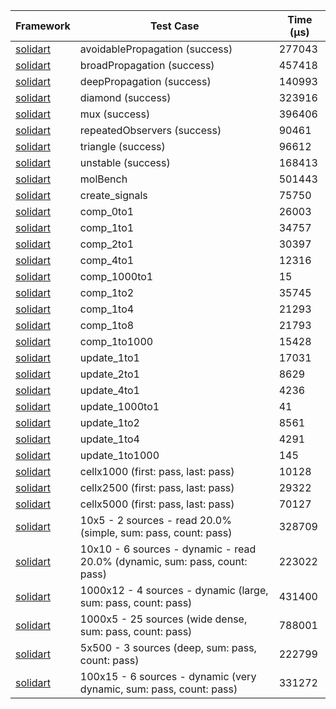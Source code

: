 | Framework | Test Case | Time (μs) |
| --- | --- | --- |
| [solidart](https://github.com/nank1ro/solidart) | avoidablePropagation (success) | 277043 |
| [solidart](https://github.com/nank1ro/solidart) | broadPropagation (success) | 457418 |
| [solidart](https://github.com/nank1ro/solidart) | deepPropagation (success) | 140993 |
| [solidart](https://github.com/nank1ro/solidart) | diamond (success) | 323916 |
| [solidart](https://github.com/nank1ro/solidart) | mux (success) | 396406 |
| [solidart](https://github.com/nank1ro/solidart) | repeatedObservers (success) | 90461 |
| [solidart](https://github.com/nank1ro/solidart) | triangle (success) | 96612 |
| [solidart](https://github.com/nank1ro/solidart) | unstable (success) | 168413 |
| [solidart](https://github.com/nank1ro/solidart) | molBench | 501443 |
| [solidart](https://github.com/nank1ro/solidart) | create_signals | 75750 |
| [solidart](https://github.com/nank1ro/solidart) | comp_0to1 | 26003 |
| [solidart](https://github.com/nank1ro/solidart) | comp_1to1 | 34757 |
| [solidart](https://github.com/nank1ro/solidart) | comp_2to1 | 30397 |
| [solidart](https://github.com/nank1ro/solidart) | comp_4to1 | 12316 |
| [solidart](https://github.com/nank1ro/solidart) | comp_1000to1 | 15 |
| [solidart](https://github.com/nank1ro/solidart) | comp_1to2 | 35745 |
| [solidart](https://github.com/nank1ro/solidart) | comp_1to4 | 21293 |
| [solidart](https://github.com/nank1ro/solidart) | comp_1to8 | 21793 |
| [solidart](https://github.com/nank1ro/solidart) | comp_1to1000 | 15428 |
| [solidart](https://github.com/nank1ro/solidart) | update_1to1 | 17031 |
| [solidart](https://github.com/nank1ro/solidart) | update_2to1 | 8629 |
| [solidart](https://github.com/nank1ro/solidart) | update_4to1 | 4236 |
| [solidart](https://github.com/nank1ro/solidart) | update_1000to1 | 41 |
| [solidart](https://github.com/nank1ro/solidart) | update_1to2 | 8561 |
| [solidart](https://github.com/nank1ro/solidart) | update_1to4 | 4291 |
| [solidart](https://github.com/nank1ro/solidart) | update_1to1000 | 145 |
| [solidart](https://github.com/nank1ro/solidart) | cellx1000 (first: pass, last: pass) | 10128 |
| [solidart](https://github.com/nank1ro/solidart) | cellx2500 (first: pass, last: pass) | 29322 |
| [solidart](https://github.com/nank1ro/solidart) | cellx5000 (first: pass, last: pass) | 70127 |
| [solidart](https://github.com/nank1ro/solidart) | 10x5 - 2 sources - read 20.0% (simple, sum: pass, count: pass) | 328709 |
| [solidart](https://github.com/nank1ro/solidart) | 10x10 - 6 sources - dynamic - read 20.0% (dynamic, sum: pass, count: pass) | 223022 |
| [solidart](https://github.com/nank1ro/solidart) | 1000x12 - 4 sources - dynamic (large, sum: pass, count: pass) | 431400 |
| [solidart](https://github.com/nank1ro/solidart) | 1000x5 - 25 sources (wide dense, sum: pass, count: pass) | 788001 |
| [solidart](https://github.com/nank1ro/solidart) | 5x500 - 3 sources (deep, sum: pass, count: pass) | 222799 |
| [solidart](https://github.com/nank1ro/solidart) | 100x15 - 6 sources - dynamic (very dynamic, sum: pass, count: pass) | 331272 |

